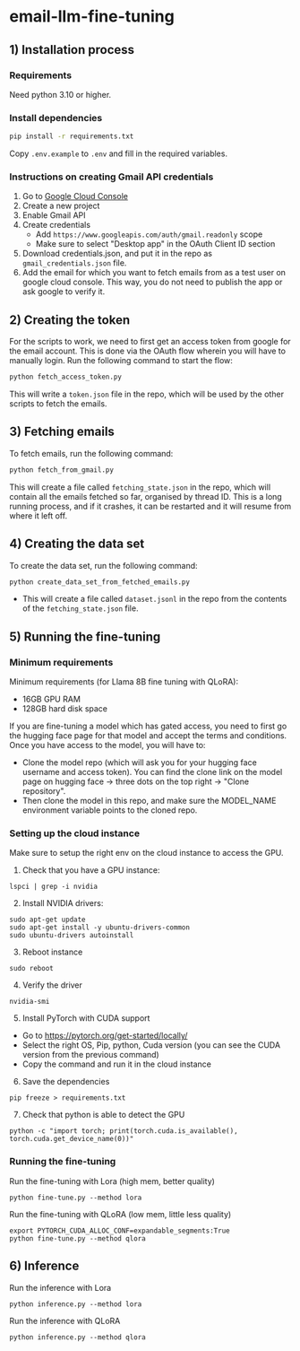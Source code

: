 # email-llm-fine-tuning

## 1) Installation process

### Requirements

Need python 3.10 or higher.

### Install dependencies
```bash
pip install -r requirements.txt
```

Copy `.env.example` to `.env` and fill in the required variables.

### Instructions on creating Gmail API credentials

1. Go to [Google Cloud Console](https://console.cloud.google.com/)
2. Create a new project
3. Enable Gmail API
4. Create credentials
    - Add `https://www.googleapis.com/auth/gmail.readonly` scope
    - Make sure to select "Desktop app" in the OAuth Client ID section
5. Download credentials.json, and put it in the repo as `gmail_credentials.json` file.
6. Add the email for which you want to fetch emails from as a test user on google cloud console. This way, you do not need to publish the app or ask google to verify it.

## 2) Creating the token

For the scripts to work, we need to first get an access token from google for the email account. This is done via the OAuth flow wherein you will have to manually login. Run the following command to start the flow:

```bash
python fetch_access_token.py
```

This will write a `token.json` file in the repo, which will be used by the other scripts to fetch the emails.

## 3) Fetching emails

To fetch emails, run the following command:

```bash
python fetch_from_gmail.py
```

This will create a file called `fetching_state.json` in the repo, which will contain all the emails fetched so far, organised by thread ID. This is a long running process, and if it crashes, it can be restarted and it will resume from where it left off.

## 4) Creating the data set

To create the data set, run the following command:

```bash
python create_data_set_from_fetched_emails.py
```

- This will create a file called `dataset.jsonl` in the repo from the contents of the `fetching_state.json` file.

## 5) Running the fine-tuning

### Minimum requirements

Minimum requirements (for Llama 8B fine tuning with QLoRA):
- 16GB GPU RAM
- 128GB hard disk space

If you are fine-tuning a model which has gated access, you need to first go the hugging face page for that model and accept the terms and conditions. Once you have access to the model, you will have to:
- Clone the model repo (which will ask you for your hugging face username and access token). You can find the clone link on the model page on hugging face -> three dots on the top right -> "Clone repository".
- Then clone the model in this repo, and make sure the MODEL_NAME environment variable points to the cloned repo.

### Setting up the cloud instance
Make sure to setup the right env on the cloud instance to access the GPU.

1. Check that you have a GPU instance:
```
lspci | grep -i nvidia
```

2. Install NVIDIA drivers:
```
sudo apt-get update
sudo apt-get install -y ubuntu-drivers-common
sudo ubuntu-drivers autoinstall
```

3. Reboot instance
```
sudo reboot
```

4. Verify the driver
```
nvidia-smi
```

5. Install PyTorch with CUDA support
- Go to https://pytorch.org/get-started/locally/
- Select the right OS, Pip, python, Cuda version (you can see the CUDA version from the previous command)
- Copy the command and run it in the cloud instance

6. Save the dependencies
```
pip freeze > requirements.txt
```

7. Check that python is able to detect the GPU
```
python -c "import torch; print(torch.cuda.is_available(), torch.cuda.get_device_name(0))"
```

### Running the fine-tuning

Run the fine-tuning with Lora (high mem, better quality)
```
python fine-tune.py --method lora
```

Run the fine-tuning with QLoRA (low mem, little less quality)
```
export PYTORCH_CUDA_ALLOC_CONF=expandable_segments:True
python fine-tune.py --method qlora
```

## 6) Inference

Run the inference with Lora
```
python inference.py --method lora
```

Run the inference with QLoRA
```
python inference.py --method qlora
```
